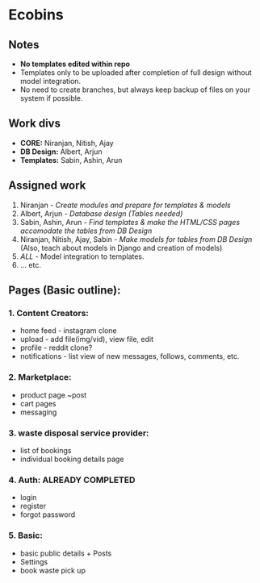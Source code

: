 # Ecobins

## Notes
 - **No templates edited within repo**
 - Templates only to be uploaded after completion of full design without model integration.
 - No need to create branches, but always keep backup of files on your system if possible.

## Work divs
- **CORE:** Niranjan, Nitish, Ajay
- **DB Design:** Albert, Arjun
- **Templates:** Sabin, Ashin, Arun

## Assigned work
1. Niranjan - *Create modules and prepare for templates & models*
2. Albert, Arjun - *Database design (Tables needed)*
3. Sabin, Ashin, Arun - *Find templates & make the HTML/CSS pages accomodate the tables from DB Design*
4. Niranjan, Nitish, Ajay, Sabin - *Make models for tables from DB Design* (Also, teach about models in Django and creation of models)
5. _ALL_ - Model integration to templates.
6.  ... etc.


## Pages (Basic outline):
### 1. Content Creators:
  * home feed - instagram clone
  * upload - add file(img/vid), view file, edit
  * profile - reddit clone?
  * notifications - list view of new messages, follows, comments, etc.
### 2. Marketplace:
  * product page ~post
  * cart pages
  * messaging
### 3. waste disposal service provider:
  * list of bookings
  * individual booking details page
### 4. Auth: **ALREADY COMPLETED**
  * login
  * register
  * forgot password
### 5. Basic:
  * basic public details + Posts
  * Settings
  * book waste pick up


